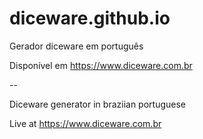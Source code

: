 # diceware.github.io

Gerador diceware em português

Disponível em https://www.diceware.com.br

--

Diceware generator in braziian portuguese

Live at https://www.diceware.com.br
